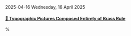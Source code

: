 2025-04-16 Wednesday, 16 April 2025

#### [🔗 Typographic Pictures Composed Entirely of Brass Rule](https://blog.glyphdrawing.club/typographic-pictures-composed-entirely-of-brass-rule/)

%
